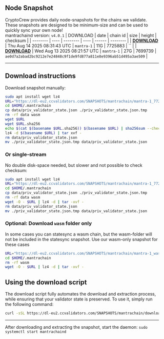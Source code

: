 ## Node Snapshot
CryptoCrew provides daily node-snapshots for the chains we validate. These snapshots are designed to be minimum-size and can be used to quickly sync your own node!  
mantrachaind version: `v4.0.1`
| DOWNLOAD | date | chain id | size | height | checksum |
| -------- | ---- | -------- | ---- | ------ | -------- |
| **[DOWNLOAD](https://dl-eu2.ccvalidators.com/SNAPSHOTS/mantrachain/mantra-1_7725883.tar.lz4)** | Thu Aug 14 2025 08:31:43 UTC | `mantra-1` | 11G | 7725883 | `` |
| **[DOWNLOAD](https://dl-eu2.ccvalidators.com/SNAPSHOTS/mantrachain/mantra-1_7699739.tar.lz4)** | Wed Aug 13 2025 08:21:57 UTC | `mantra-1` | 27G | 7699739 | `ae0d7a2abad2bc9212e7e24848c9f1de9fd877a811e8e9396ab51d495a3ae509` |

---

## Download instructions
Download snapshot manually:
```sh
sudo apt install wget lz4
URL="https://dl-eu2.ccvalidators.com/SNAPSHOTS/mantrachain/mantra-1_7725883.tar.lz4"
cd $HOME/.mantrachain
cp data/priv_validator_state.json ./priv_validator_state.json.tmp
rm -rf data wasm
wget $URL
wget $URL.sha256
echo $(cat $(basename $URL.sha256)) $(basename $URL) | sha256sum --check
lz4 -d $(basename $URL) | tar xvf -
rm data/priv_validator_state.json
mv ./priv_validator_state.json.tmp data/priv_validator_state.json
```

### Or single-stream
No double disk-space needed, but slower and not possible to check checksum:
```sh
sudo apt install wget lz4
URL="https://dl-eu2.ccvalidators.com/SNAPSHOTS/mantrachain/mantra-1_7725883.tar.lz4"
cd $HOME/.mantrachain
cp data/priv_validator_state.json ./priv_validator_state.json.tmp
rm -rf data wasm
wget -O - $URL | lz4 -d | tar -xvf -
rm data/priv_validator_state.json
mv ./priv_validator_state.json.tmp data/priv_validator_state.json
```

### Optional: Download `wasm` folder only
In some cases you can statesync a wasm chain, but the wasm-folder will not be included in the statesync snapshot. Use our wasm-only snapshot for these cases
```sh
URL="https://dl-eu2.ccvalidators.com/SNAPSHOTS/mantrachain/mantra-1_wasm.tar.lz4"
cd $HOME/.mantrachain
rm -rf wasm
wget -O - $URL | lz4 -d | tar -xvf -
```



## Using the download script

The download script fully automates the download and extraction process, while ensuring that your validator state is preserved. To use it, simply run the following command:
```sh
curl -sSL https://dl-eu2.ccvalidators.com/SNAPSHOTS/mantrachain/download_snapshot.sh | bash
```
---

After downloading and extracting the snapshot, start the daemon: `sudo systemctl start mantrachaind`

